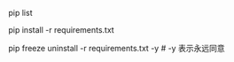 pip list

pip install -r requirements.txt

pip freeze  uninstall -r requirements.txt -y	# -y 表示永远同意
